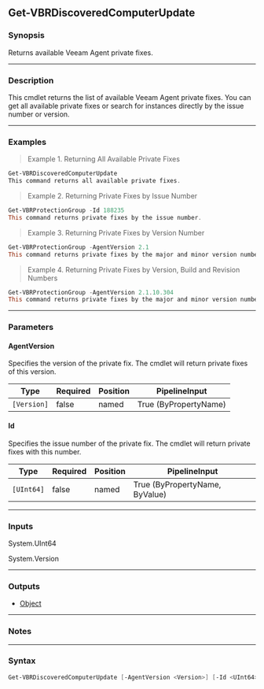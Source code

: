 Get-VBRDiscoveredComputerUpdate
-------------------------------

### Synopsis
Returns available Veeam Agent private fixes.

---

### Description

This cmdlet returns the list of available Veeam Agent private fixes.
You can get all available private fixes or search for instances directly by the issue number or version.

---

### Examples
> Example 1. Returning All Available Private Fixes

```PowerShell
Get-VBRDiscoveredComputerUpdate
This command returns all available private fixes.
```
> Example 2. Returning Private Fixes by Issue Number

```PowerShell
Get-VBRProtectionGroup -Id 188235
This command returns private fixes by the issue number.
```
> Example 3. Returning Private Fixes by Version Number

```PowerShell
Get-VBRProtectionGroup -AgentVersion 2.1
This command returns private fixes by the major and minor version numbers.
```
> Example 4. Returning Private Fixes by Version, Build and Revision Numbers

```PowerShell
Get-VBRProtectionGroup -AgentVersion 2.1.10.304
This command returns private fixes by the major and minor version numbers, the build number and the revision number.
```

---

### Parameters
#### **AgentVersion**
Specifies the version of the private fix.
The cmdlet will return private fixes of this version.

|Type       |Required|Position|PipelineInput        |
|-----------|--------|--------|---------------------|
|`[Version]`|false   |named   |True (ByPropertyName)|

#### **Id**
Specifies the issue number of the private fix. The cmdlet will return private fixes with this number.

|Type      |Required|Position|PipelineInput                 |
|----------|--------|--------|------------------------------|
|`[UInt64]`|false   |named   |True (ByPropertyName, ByValue)|

---

### Inputs
System.UInt64

System.Version

---

### Outputs
* [Object](https://learn.microsoft.com/en-us/dotnet/api/System.Object)

---

### Notes

---

### Syntax
```PowerShell
Get-VBRDiscoveredComputerUpdate [-AgentVersion <Version>] [-Id <UInt64>] [<CommonParameters>]
```
